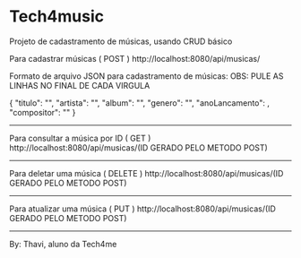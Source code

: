# Tech4music
Projeto de cadastramento de músicas, usando CRUD básico

Para cadastrar músicas ( POST )
http://localhost:8080/api/musicas/

Formato de arquivo JSON para cadastramento de músicas:
OBS: PULE AS LINHAS NO FINAL DE CADA VIRGULA

{
    "titulo": "",
    "artista": "",
    "album": "",
    "genero": "",
    "anoLancamento": ,
    "compositor": ""
    }
__________________________________________

Para consultar a música por ID ( GET )
http://localhost:8080/api/musicas/(ID GERADO PELO METODO POST)
__________________________________________

Para deletar uma música ( DELETE )
http://localhost:8080/api/musicas/(ID GERADO PELO METODO POST)
__________________________________________

Para atualizar uma música ( PUT )
http://localhost:8080/api/musicas/(ID GERADO PELO METODO POST)
__________________________________________

By: Thavi, aluno da Tech4me 
